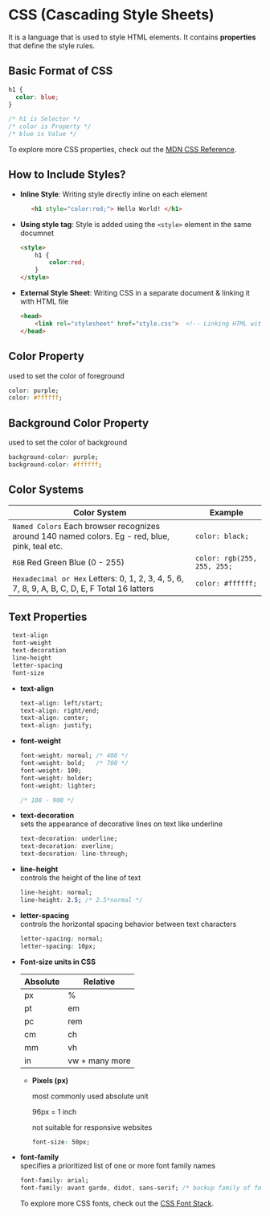 #  CSS (Cascading Style Sheets)
It is a language that is used to style HTML elements. It contains **properties** that define the style rules.

## Basic Format of CSS
```css
h1 {
  color: blue;
}

/* h1 is Selector */
/* color is Property */
/* blue is Value */
```

To explore more CSS properties, check out the [MDN CSS Reference](https://developer.mozilla.org/en-US/docs/Web/CSS/Reference).

## How to Include Styles?

- **Inline Style**: Writing style directly inline on each element
  ```html
     <h1 style="color:red;"> Hello World! </h1>
  ```

- **Using style tag**: Style is added using the `<style>` element in the same documnet
  ```html
  <style>
      h1 {
          color:red;
      }
  </style>
  ```

- **External Style Sheet**: Writing CSS in a separate document & linking it with HTML file
  ```html
  <head>
      <link rel="stylesheet" href="style.css">  <!-- Linking HTML with CSS File -->
  </head>
  ```

## Color Property
used to set the color of foreground

```css
color: purple;
color: #ffffff;
```

## Background Color Property
used to set the color of background

```css
background-color: purple;
background-color: #ffffff;
```

## Color Systems

| Color System         | Example              |
|----------------------|----------------------|
| `Named Colors` Each browser recognizes around 140 named colors. Eg - red, blue, pink, teal etc. | `color: black;` |
| `RGB` Red Green Blue (0 - 255) | `color: rgb(255, 255, 255;` |
| `Hexadecimal or Hex` Letters: 0, 1, 2, 3, 4, 5, 6, 7, 8, 9, A, B, C, D, E, F  Total 16 latters | `color: #ffffff;` |

## Text Properties

```css
 text-align
 font-weight
 text-decoration
 line-height
 letter-spacing
 font-size
```

- **text-align**
  ```css
  text-align: left/start;
  text-align: right/end;
  text-align: center;
  text-align: justify;
  ```

- **font-weight**
  ```css
  font-weight: normal; /* 400 */
  font-weight: bold;   /* 700 */
  font-weight: 100;
  font-weight: bolder;
  font-weight: lighter;

  /* 100 - 900 */
  ```

- **text-decoration** <br>
  sets the appearance of decorative lines on text like underline

  ```css
  text-decoration: underline;
  text-decoration: overline;
  text-decoration: line-through;
  ```

- **line-height** <br>
  controls the height of the line of text

  ```css
  line-height: normal;
  line-height: 2.5; /* 2.5*normal */
  ```

- **letter-spacing** <br>
  controls the horizontal spacing behavior between text characters

  ```css
  letter-spacing: normal;
  letter-spacing: 10px;
  ```

- **Font-size units in CSS**

  | Absolute | Relative |
  |----------|----------|
  | px       | %        |
  | pt       | em       |
  | pc       | rem      |
  | cm       | ch       |
  | mm       | vh       |
  | in       | vw + many more |

  - **Pixels (px)**

    most commonly used absolute unit

    96px = 1 inch

    not suitable for responsive websites
    ```css
    font-size: 50px;
    ```

- **font-family** <br>
  specifies a prioritized list of one or more font family names

  ```css
  font-family: arial;
  font-family: avant garde, didot, sans-serif; /* backup family of fonts */
  ```
  
  To explore more CSS fonts, check out the [CSS Font Stack](https://www.cssfontstack.com/).
